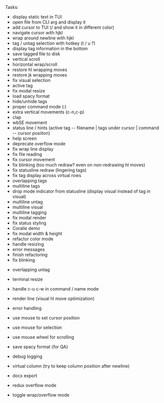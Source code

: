 Tasks:
+ display static text in TUI
+ open file from CLI arg and display it
+ add cursor to TUI (/ and show it in different color)
+ navigate cursor with hjkl
+ wrap around newline with hjkl
+ tag / untag selection with hotkey (t / u ?)
+ display tag information in the bottom
+ save tagged file to disk
+ vertical scroll
+ horizontal wrap/scroll
+ restore hl wrapping moves
+ restore jk wrapping moves
+ fix visual selection
+ active tag
+ fix modal resize
+ load spacy format
+ hide/unhide tags
+ proper command mode (:)
+ extra vertical movements (c-n,c-p)
+ clap
+ wbSE movement
+ status line / hints (active tag -- filename | tags under cursor | command -- cursor posiiton)
+ help screen
+ deprecate overflow mode
+ fix wrap line display
+ fix file reading
+ fix cursor movement
+ fix blinking (too much redraw? even on non-redrawing hl moves)
+ fix statusline redraw (lingering tags)
+ fix tag display across virtual rows
+ overlapping tags
+ multiline tags
+ drop mode indicator from statusline (display visual instead of tag in visual)
+ multiline untag
+ multiline visual
+ multiline tagging
+ fix modal render
+ fix status styling
+ Coralie demo
+ fix modal width & height
+ refactor color mode
+ handle resizing
+ error messages
+ finish refactoring
+ fix blinking

- overlapping untag
- terminal resize
- handle c-u c-w in command / name mode
- render line (visual hl move optimization)
- error handling
- use mouse to set cursor position
- use mouse for selection
- use mouse wheel for scrolling

- save spacy format (for QA)
- debug logging
- virtual column (try to keep column position after newline)
- docx export

- redux overflow mode
- toggle wrap/overflow mode
